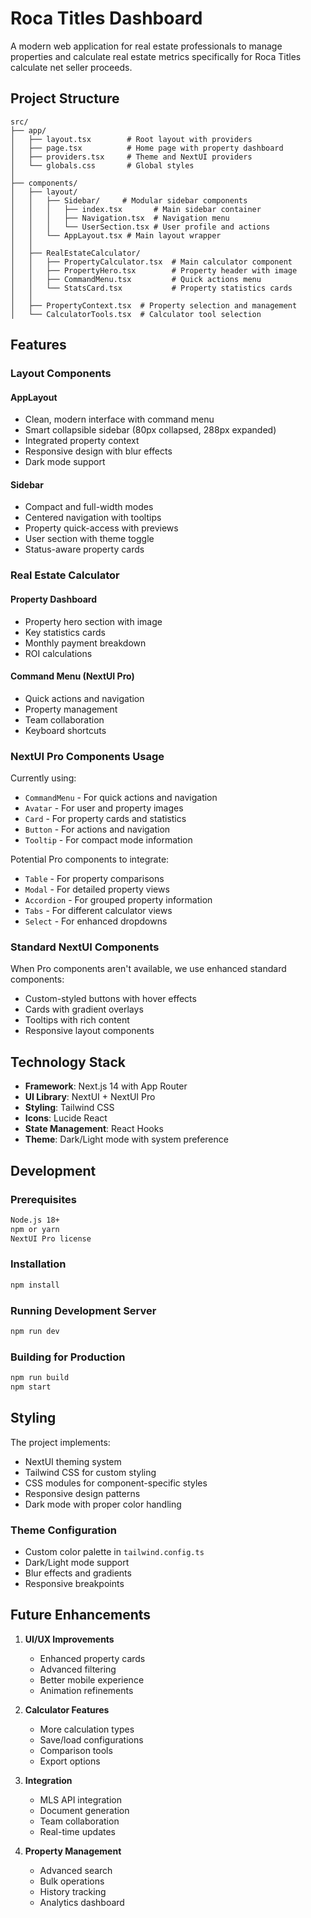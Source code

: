 # Roca Titles Dashboard

A modern web application for real estate professionals to manage properties and calculate real estate metrics specifically for Roca Titles calculate net seller proceeds.

## Project Structure

```
src/
├── app/
│   ├── layout.tsx        # Root layout with providers
│   ├── page.tsx          # Home page with property dashboard
│   ├── providers.tsx     # Theme and NextUI providers
│   └── globals.css       # Global styles
│
├── components/
│   ├── layout/
│   │   ├── Sidebar/     # Modular sidebar components
│   │   │   ├── index.tsx       # Main sidebar container
│   │   │   ├── Navigation.tsx  # Navigation menu
│   │   │   └── UserSection.tsx # User profile and actions
│   │   └── AppLayout.tsx # Main layout wrapper
│   │
│   ├── RealEstateCalculator/
│   │   ├── PropertyCalculator.tsx  # Main calculator component
│   │   ├── PropertyHero.tsx        # Property header with image
│   │   ├── CommandMenu.tsx         # Quick actions menu
│   │   └── StatsCard.tsx           # Property statistics cards
│   │
│   ├── PropertyContext.tsx  # Property selection and management
│   └── CalculatorTools.tsx  # Calculator tool selection
```

## Features

### Layout Components

#### AppLayout
- Clean, modern interface with command menu
- Smart collapsible sidebar (80px collapsed, 288px expanded)
- Integrated property context
- Responsive design with blur effects
- Dark mode support

#### Sidebar
- Compact and full-width modes
- Centered navigation with tooltips
- Property quick-access with previews
- User section with theme toggle
- Status-aware property cards

### Real Estate Calculator

#### Property Dashboard
- Property hero section with image
- Key statistics cards
- Monthly payment breakdown
- ROI calculations

#### Command Menu (NextUI Pro)
- Quick actions and navigation
- Property management
- Team collaboration
- Keyboard shortcuts

### NextUI Pro Components Usage

Currently using:
- `CommandMenu` - For quick actions and navigation
- `Avatar` - For user and property images
- `Card` - For property cards and statistics
- `Button` - For actions and navigation
- `Tooltip` - For compact mode information

Potential Pro components to integrate:
- `Table` - For property comparisons
- `Modal` - For detailed property views
- `Accordion` - For grouped property information
- `Tabs` - For different calculator views
- `Select` - For enhanced dropdowns

### Standard NextUI Components
When Pro components aren't available, we use enhanced standard components:
- Custom-styled buttons with hover effects
- Cards with gradient overlays
- Tooltips with rich content
- Responsive layout components

## Technology Stack

- **Framework**: Next.js 14 with App Router
- **UI Library**: NextUI + NextUI Pro
- **Styling**: Tailwind CSS
- **Icons**: Lucide React
- **State Management**: React Hooks
- **Theme**: Dark/Light mode with system preference

## Development

### Prerequisites
```bash
Node.js 18+
npm or yarn
NextUI Pro license
```

### Installation
```bash
npm install
```

### Running Development Server
```bash
npm run dev
```

### Building for Production
```bash
npm run build
npm start
```

## Styling

The project implements:
- NextUI theming system
- Tailwind CSS for custom styling
- CSS modules for component-specific styles
- Responsive design patterns
- Dark mode with proper color handling

### Theme Configuration
- Custom color palette in `tailwind.config.ts`
- Dark/Light mode support
- Blur effects and gradients
- Responsive breakpoints

## Future Enhancements

1. **UI/UX Improvements**
   - Enhanced property cards
   - Advanced filtering
   - Better mobile experience
   - Animation refinements

2. **Calculator Features**
   - More calculation types
   - Save/load configurations
   - Comparison tools
   - Export options

3. **Integration**
   - MLS API integration
   - Document generation
   - Team collaboration
   - Real-time updates

4. **Property Management**
   - Advanced search
   - Bulk operations
   - History tracking
   - Analytics dashboard
